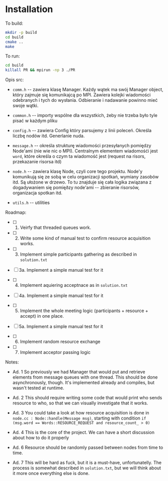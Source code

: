 # Installation

To build:

```bash
mkdir -p build
cd build
cmake ..
make 
```

To run:
```bash
cd build
killall PR && mpirun -np 3 ./PR
```

Opis src:		
* `comm.h` -- zawiera klasę Manager. Każdy wątek ma swój Manager object, który zajmuje się komunikajcą po MPI.
            Zawiera kolejki wiadomości odebranych i tych do wysłania. 
            Odbieranie i nadawanie powinno mieć swoje wątki.
                    
* `common.h` -- importy wspólne dla wszystkich, żeby nie trzeba było tyle pisać w każdym pliku

* `config.h` -- zawiera Config który parsujemy z linii poleceń. Określa liczbę nodów itd. Generlanie nuda.

* `message.h` -- określa strukturę wiadomości przesyłanych pomiędzy Node'ami (nie wie nic o MPI).
             Centralnym elementem wiadomośći jest `word`, które określa o czym ta wiadomość jest (request na risors, przekazanie risorsa itd)

* `node.h`   -- zawiera klasę Node, czyli core tego projektu. Node'y komunikują się ze sobą w celu organizacji spotkań, wymiany zasobów itd. 
            Są ułożone w drzewo.
            To tu znajduje się cała logika związana z dogadywaniem się pomięðzy node'ami -- zbieranie risorsów, organizacja spotkan itd.
            
* `utils.h`  -- utilities

Roadmap:

- [ ] 1. Veirfy that threaded queues work.

- [ ] 2. Write some kind of manual test to confirm resource acquisition works.

- [ ] 3. Implement simple participants gathering as described in `solution.txt`

- [ ] 3a.    Implement a simple manual test for it

- [ ] 4. Implement aquiering acceptnace as in `solution.txt`

- [ ] 4a.    Implement a simple manual test for it

- [ ] 5. Implement the whole meeting logic 
(participants + resource + accept) in one place.

- [ ] 5a.    Implement a simple manual test for it

- [ ] 6. Implement random resource exchange 

- [ ] 7. Implement acceptor passing logic

Notes:

* Ad. 1 
So previously we had Manager that would put and retrieve 
elements from message queues with one thread. 
This should be done asynchronously, though. 
It's implemented already and compiles, but wasn't tested at runtime.

* Ad. 2 This should require writing some code that would print who sends 
resource to who, so that we can visually investigate that it works.

* Ad. 3 You could take a look at how resource acquisition is done in 
`node.cc : Node::handle(Message msg)`, starting with condition 
`if (msg.word == Words::RESOURCE_REQUEST and resource_count_ > 0)`

* Ad. 4 This is the core of the project. We can have a short discussion 
about how to do it properly

* Ad. 6 Resource should be randomly passed between nodes from time to time.

* Ad. 7 This will be hard as fuck, but it is a must-have, unfortunatelly. 
The process is somewhat described in `solution.txt`, but we will 
think about it more once everything else is done.